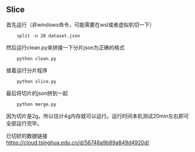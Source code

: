 ## Slice
首先运行（非windows命令，可能需要在wsl或者虚拟机切一下）
```
    split -n 20 dataset.json
```
然后运行clean.py来拼接一下分片json为正确的格式
```
    python clean.py
```
接着运行分片程序
```
    python slice.py
```
最后将切片的json拼到一起
```
    python merge.py
```
因为切片是2g，所以估计4g内存就可以运行。运行时间本机测试20min左右即可全部运行完毕。

已切好的数据链接 https://cloud.tsinghua.edu.cn/d/56748a9b89a849d4920d/